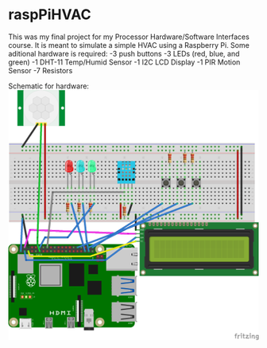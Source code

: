 # raspPiHVAC
This was my final project for my Processor Hardware/Software Interfaces course. It is meant to simulate a simple HVAC using a Raspberry Pi. 
Some aditional hardware is required:
    -3 push buttons
    -3 LEDs (red, blue, and green)
    -1 DHT-11 Temp/Humid Sensor
    -1 I2C LCD Display
    -1 PIR Motion Sensor 
    -7 Resistors

Schematic for hardware:
![hvac Schematic](hvac_bb.png)